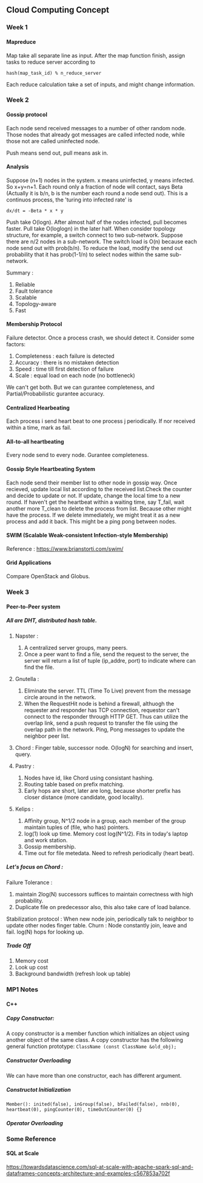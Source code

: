 ## Cloud Computing Concept
### Week 1
#### Mapreduce
Map take all separate line as input. After the map function finish, assign tasks to reduce server according to 
```
hash(map_task_id) % n_reduce_server
```
Each reduce calculation take a set of inputs, and might change information.
### Week 2
#### Gossip protocol
Each node send received messages to a number of other random node. Those nodes that already got messages are called infected node, while those not are called uninfected node.

Push means send out, pull means ask in.
#### Analysis
Suppose (n+1) nodes in the system. x means uninfected, y means infected. So x+y=n+1. Each round only a fraction of node will contact, says Beta (Actually it is b/n, b is the number each round a node send out). 
This is a continuos process, the 'turing into infected rate' is 
```
dx/dt = -Beta * x * y
``` 

Push take O(logn). After almost half of the nodes infected, pull becomes faster. Pull take O(loglogn) in the later half.
When consider topology structure, for example, a switch connect to two sub-network. Suppose there are n/2 nodes in a sub-network. The switch load is O(n) because each node send out with prob(b/n). To reduce the load, modify the send out probability that it has prob(1-1/n) to select nodes within the same sub-network.

Summary : 
1. Reliable
2. Fault tolerance
3. Scalable
4. Topology-aware
5. Fast

#### Membership Protocol
Failure detector. Once a process crash, we should detect it.
Consider some factors:
1. Completeness : each failure is detected
2. Accuracy : there is no mistaken detection
3. Speed : time till first detection of failure
4. Scale : equal load on each node (no bottleneck)

We can't get both. But we can gurantee completeness, and Partial/Probabilistic gurantee accuracy.

#### Centralized Hearbeating
Each process i send heart beat to one process j periodically. If nor received within a time, mark as fail.

#### All-to-all heartbeating
Every node send to every node. Gurantee completeness.

#### Gossip Style Heartbeating System
Each node send their member list to other node in gossip way. Once recieved, update local list according to the received list.Check the counter and decide to update or not. If update, change the local time to a new round.
If haven't get the heartbeat within a waiting time, say T_fail, wait another more T_clean to delete the process from list. Because other might have the process. If we delete immediately, we might treat it as a new process and add it back. This might be a ping pong between nodes.

#### SWIM (Scalable Weak-consistent Infection-style Membership)
Reference : https://www.brianstorti.com/swim/

#### Grid Applications
Compare OpenStack and Globus.

### Week 3
#### Peer-to-Peer system
##### All are DHT, distributed hash table.
1. Napster : 
    1. A centralized server groups, many peers. 
    2. Once a peer want to find a file, send the request to the server, the server will return a list of tuple (ip_addre, port) to indicate where can find the file. 

2. Gnutella : 
    1. Eliminate the server. TTL (Time To Live) prevent from the message circle around in the network. 
    2. When the RequestHit node is behind a firewall, althuogh the requester and responder has TCP connection, requestor can't connect to the responder through HTTP GET. Thus can utilize the overlap link, send a push request to transfer the file using the overlap path in the network. 
Ping, Pong messages to update the neighbor peer list.

3. Chord : Finger table, successor node. O(logN) for searching and insert, query.

4. Pastry : 
    1. Nodes have id, like Chord using consistant hashing. 
    2. Routing table based on prefix matching. 
    3. Early hops are short, later are long, because shorter prefix has closer distance (more candidate, good locality).  

5. Kelips :
    1. Affinity group, N^1/2 node in a group, each member of the group maintain tuples of (file, who has) pointers. 
    2. log(1) look up time. Memory cost log(N^1/2). Fits in today's laptop and work station. 
    3. Gossip membership.
    4. Time out for file metedata. Need to refresh periodically (heart beat).

##### Let's focus on Chord : 

Failure Tolerance : 
1. maintain 2log(N) successors suffices to maintain correctness with high probability.
2. Duplicate file on predecessor also, this also take care of load balance.

Stabilization protocol : When new node join, periodically talk to neighbor to update other nodes finger table.
Churn : Node constantly join, leave and fail. log(N) hops for looking up.

##### Trade Off
1. Memory cost
2. Look up cost
3. Background bandwidth (refresh look up table)

### MP1 Notes
#### C++
##### Copy Constructor:
A copy constructor is a member function which initializes an object using another object of the same class. A copy constructor has the following general function prototype:
`ClassName (const ClassName &old_obj);`

##### Constructor Overloading
We can have more than one constructor, each has different argument.

##### Constructot Initialization
`Member(): inited(false), inGroup(false), bFailed(false), nnb(0), heartbeat(0), pingCounter(0), timeOutCounter(0) {}`

##### Operator Overloading


### Some Reference
#### SQL at Scale
https://towardsdatascience.com/sql-at-scale-with-apache-spark-sql-and-dataframes-concepts-architecture-and-examples-c567853a702f


